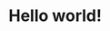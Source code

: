 <html>

<head>
    <title> Hello world! </title>
</head>

<body>
    <h1> Hello world! </h1>
</body>

</html>
